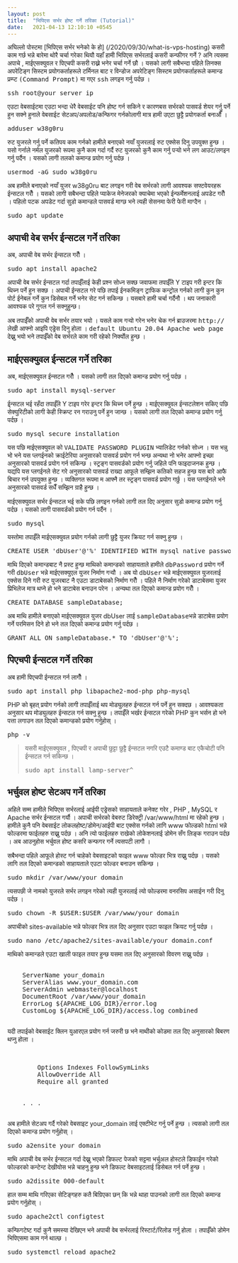 ```yaml
---
layout: post
title:  "भिपिएस सर्भर होष्ट गर्ने तरिका (Tutorial)"
date:   2021-04-13 12:10:10 +0545
---
```


अघिल्लो पोस्टमा [भिपिएस सर्भर भनेको के हो] (/2020/09/30/what-is-vps-hosting) कसरी काम गर्छ भन्ने बारेमा थोरै चर्चा गरेका थियौ यहाँ हामी भिपिएस सर्भरलाई कसरी कन्फीगर गर्ने ? अनि त्यसमा अपाचे , माईएसक्युवल र पिएचपी कसरी राख्ने भनेर चर्चा गर्ने छौ । यसको लागी सबैभन्दा पहिले लिनक्स अपरेटिङ्ग सिस्टम प्रयोगकर्ताहरूले टर्मिनल बाट र विन्डोज अपरेटिङ्ग सिस्टम प्रयोगकर्ताहरूले कमान्ड प्रम्प्ट <tt>(Command Prompt)</tt> मा गएर <tt>ssh</tt> लगइन गर्नु पर्दछ । 
<pre>ssh root@your_server_ip</pre>

एउटा वेबसाईटमा एउटा भन्दा धेरै वेबसाईट पनि होष्ट गर्न सकिने र कारणबस सर्भरको पासवर्ड शेयर गर्नु पर्ने हुन सक्ने हुनाले वेबसाईट सेटअप/अपलोड/कन्फिगर गर्नकोलागी मात्र हामी उएटा छुट्टै प्रयोगकर्ता बनाऔँ ।
<pre>adduser w38g0ru</pre>

रुट युजरले गर्नु पर्ने कतिपय काम गर्नको हामीले बनाएको नयाँ युजरलाई रुट एक्सेस दिनु उपयुक्त हुन्छ । यसो गर्नाले नर्मल युजरको रूपमा कुनै काम गर्दा गर्दै रुट युजरको कुनै काम गर्नु पर्‍यो भने लग आउट/लगइन गर्नु पर्दैन । यसको लागी तलको कमान्ड प्रयोग गर्नु पर्दछ । 
<pre>usermod -aG sudo w38g0ru</pre>

अब हामीले बनाएको नयाँ युजर w38g0ru बाट लगइन गरी वेब सर्भरको लागी आवश्यक सफ्टवेयरहरू ईन्सटल गरौँ । यसको लागी सबैभन्दा पहिले प्याकेज मेनेजरको क्याचेमा भएको ईन्फर्मेशनलाई अपडेट गरौँ । पहिलो पटक अपडेट गर्दा सुडो कमान्डले पासवर्ड माग्छ भने त्यही सेसनमा फेरी फेरी माग्दैन । 
<pre>sudo apt update</pre>

<h2>अपाची वेब सर्भर ईन्सटल गर्ने तरिका </h2>
अब, अपाची वेब सर्भर ईन्सटल गरौँ । 
<pre>sudo apt install apache2</pre>

अपाची वेब सर्भर ईन्सटल गर्दा तपाईँलाई केही प्रश्न सोध्न सक्छ जवाफमा तपाईँले Y टाइप गरी इन्टर कि थिच्न पर्ने हुन सक्छ । अपाची ईन्सटल गरे पछि तपाई ईनकमिङ्ग ट्राफिक कन्ट्रोल गर्नको लागी कुन कुन पोर्ट ईनेबल गर्ने कुन डिसेबल गर्ने भनेर सेट गर्न सकिन्छ । यसबारे हामी चर्चा गर्दैनौ । थप जनाकारी आवश्यक परे गुगल गर्न सक्नुहुन्छ।

अब तपाईँको अपाची वेब सर्भर तयार भयो । यसले काम गर्‍यो गरेन भनेर चेक गर्न ब्राउजरमा <tt>http://</tt>लेखी आफ्नो आइपि एड्रेस दिनु होला । <tt>default Ubuntu 20.04 Apache web page</tt> देख्नु भयो भने तपाईँको वेब सर्भरले काम गरी रहेको निर्क्योल हुन्छ । 

<h2>माईएसक्युवल ईन्सटल गर्ने तरिका </h2>
अब, माईएसक्युवल ईन्सटल गरौँ । यसको लागी तल दिएको कमान्ड प्रयोग गर्नु पर्दछ । 
<pre>sudo apt install mysql-server</pre>

ई्न्सटल भई रहँदा तपाईँले Y टाइप गरेर इन्टर कि थिच्न पर्ने हुन्छ । माईएसक्युवल ईन्सटलेशन सकिए पछि सेक्युरिटीको लागी केही स्क्रिप्ट रन गराउनु पर्ने हुन जान्छ । यसको लागी तल दिएको कमान्ड प्रयोग गर्नु पर्दछ । 

<pre>sudo mysql_secure_installation</pre>
यस पछि माईएसक्युवल को <tt>VALIDATE PASSWORD PLUGIN</tt> भ्यालिडेट गर्नको सोध्न । यस भन्नु भो भने यस प्लगईनको क्राईटेरिया अनुसारको पासवर्ड प्रयोग गर्न भन्छ अन्यथा नो भनेर आफ्नो इच्छा अनुसारको पासवर्ड प्रयोग गर्न सकिन्छ । स्ट्रङ्ग पासवर्डको प्रयोग गर्नु जहिले पनि फाइदाजनक हुन्छ । यद्यपि यस प्लगईनले सेट गरे अनुसारको पासवर्ड राख्दा आफूले सम्झिन कतिको सहज हुन्छ यस बारे आफै बिचार गर्न उपयुक्त हुन्छ । व्यक्तिगत रूपमा म आफ्नै तर स्ट्रङ्ग पासवर्ड प्रयोग गर्छु । यस प्लगईनले भने अनुसारको पासवर्ड सधैँ सम्झिन ग्राहै हुन्छ । 

माईएसक्युवल सर्भर ईन्सटल भई सके पछि लगइन गर्नको लागी तल दिए अनुसार सुडो कमान्ड प्रयोग गर्नु पर्दछ । यसको लागी पासवर्डको प्रयोग गर्न पर्दैन । 

<pre>sudo mysql</pre>

यस्तोमा तपाईँले माईएसक्युवल प्रयोग गर्नको लागी छुट्टै युजर क्रियट गर्न सक्नु हुन्छ । 
<pre>CREATE USER 'dbUser'@'%' IDENTIFIED WITH mysql_native_password BY 'dbPassword';</pre>

माथि दिएको कमान्डबाट नै प्रस्ट हुन्छ माथिको कमान्डको साहायताले हामीले <tt>dbPassword</tt> प्रयोग गर्ने गरी <tt>dbUser</tt> भन्ने माईएसक्युएल युजर निर्माण गर्‍यौ । अब यो <tt>dbUser</tt> भन्ने माईएसक्युवल युजरलाई एक्सेस दिने गरी रुट युजरबाट नै एउटा डाटाबेसको निर्माण गरौँ । पहिले नै निर्माण गरेको डाटाबेसमा युजर प्रिभिलेज मात्र थप्ने हो भने डाटाबेस बनाउन परेन । अन्यथा तल दिएको कमान्ड प्रयोग गरौँ । 
<pre>CREATE DATABASE sampleDatabase;</pre>

अब माथि हामीले बनाएको माईएसक्युवल युजर dbUser लाई <tt>sampleDatabase</tt>भन्ने डाटाबेस प्रयोग गर्ने परमिसन दिने हो भने तल दिएको कमान्ड प्रयोग गर्नु पर्दछ । 
<pre>GRANT ALL ON sampleDatabase.* TO 'dbUser'@'%';</pre>

<h2>पिएचपी ईन्सटल गर्ने तरिका </h2>
अब हामी पिएचपी ईन्सटल गर्न लागौँ । 
<pre>sudo apt install php libapache2-mod-php php-mysql</pre>

PHP को बृहत् प्रयोग गर्नको लागी तपाईँलाई थप मोड्युलहरु ईन्सटल गर्न पर्ने हुन सक्दछ । आवश्यकता अनुसार थप मोड्युलहरु ईन्सटल गर्न सक्नु हुन्छ । तपाईँले भर्खर ईन्सटल गरेको PHP कुन भर्सन हो भने पत्ता लगाउन तल दिएको कमान्डको प्रयोग गर्नुहोस् । 
<pre>php -v</pre>

<blockquote class="highlight">
यसरी माईएसक्युवल , पिएचपी र अपाची छुट्टा छुट्टै ईन्सटल नगरि एउटै कमाण्ड बाट एकैचोटी पनि ईन्सटल गर्न सकिन्छ ।
    <pre>sudo apt install lamp-server^</pre>
</blockquote>

<h2>भर्चुवल होष्ट सेटअप गर्ने तरिका </h2>
अहिले सम्म हामीले भिपिएस सर्भरलाई आईपी एड्रेसको साहायताले कनेक्ट गरेर , PHP , MySQL र Apache सर्भर ईन्सटल गर्यौ । अपाची सर्भरको वेबरुट डिरेक्ट्री <span>/var/www/html</span> मा रहेको हुन्छ । हामीले कुनै पनि वेबसाईट लोकलहोष्ट/डोमेन/आईपी बाट एक्सेस गर्नको लागि www फोल्डको html भन्ने फोल्डरमा फाईलहरु राख्नु पर्दछ । अनि त्यो फाईलहरु राखेको लोकेशनलाई डोमेन सँग लिङ्क गराउन पर्दछ । अब आउनुहोस भर्चुवल होष्ट कसरि कन्फगर गर्ने त्यसपटी लागौ । 

सबैभन्दा पहिले आफूले होस्ट गर्न चाहेको वेबसाइटको फाइल www फोल्डर भित्र राख्नु पर्दछ । यसको लागि तल दिएको कमान्डको साहायताले एउटा फोल्डर बनाउन सकिन्छ ।
<pre>sudo mkdir /var/www/your_domain</pre>

त्यसपछी जे नामको युजरले सर्भर लगइन गरेको त्यही युजरलाई त्यो फोल्डरमा वनरसिप असाईन गरी दिनु पर्दछ । 
<pre>sudo chown -R $USER:$USER /var/www/your_domain</pre>

अपाचीको sites-available भन्ने फोल्डर भित्र तल दिए अनुसार एउटा फाइल क्रियट गर्नु पर्दछ । 
<pre>sudo nano /etc/apache2/sites-available/your_domain.conf</pre>

माथिको कमान्डले एउटा खाली फाइल तयार हुन्छ यसमा तल दिए अनुसारको विवरण राख्नु पर्दछ । 
<pre>
<VirtualHost *:80>
    ServerName your_domain
    ServerAlias www.your_domain.com
    ServerAdmin webmaster@localhost
    DocumentRoot /var/www/your_domain
    ErrorLog ${APACHE_LOG_DIR}/error.log
    CustomLog ${APACHE_LOG_DIR}/access.log combined
</VirtualHost>
</pre>

यदी तपाईको वेबसाईट क्लिन युआरएल प्रयोग गर्न जरुरी छ भने माथीको कोडमा तल दिए अनुसारको बिबरण थप्नु होला । 
<pre>
<VirtualHost *:80>
    <Directory /var/www/your_domain>
        Options Indexes FollowSymLinks
        AllowOverride All
        Require all granted
    </Directory>
    
    . . .
</VirtualHost>
</pre>

अब हामीले सेटअप गर्दै गरेको वेबसाइट your_domain लाई एक्टीभेट गर्नु पर्ने हुन्छ । त्यसको लागी तल दिएको कमान्ड प्रयोग गर्नुहोस् ।
<pre>sudo a2ensite your_domain</pre>

माथि अपाची वेब सर्भर ईन्सटल गर्दा देख्नु भएको डिफल्ट पेजको सट्टमा भर्चुअल होस्टले डिफाईन गरेको फोल्डरको कन्टेन्ट देखीयोस भन्ने चाहनु हुन्छ भने डिफल्ट वेबसाइटलाई डिसेबल गर्न पर्ने हुन्छ ।
<pre>sudo a2dissite 000-default</pre>

हाल सम्म माथि गरिएका सेटिङ्गहरु कतै बिग्रिएका छन् कि भन्ने थाहा पाउनको लागी तल दिएको कमान्ड प्रयोग गर्नुहोस् ।
<pre>sudo apache2ctl configtest</pre>

कन्फिगटेष्ट गर्दा कुनै समस्या देखिएन भने अपाची वेब सर्भरलाई रिस्टार्ट/रिलोड गर्नु होला । तपाईँको डोमेन भिपिएसमा काम गर्न थाल्छ ।
<pre>sudo systemctl reload apache2</pre>


